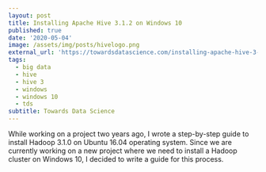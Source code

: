 ```yaml
---
layout: post
title: Installing Apache Hive 3.1.2 on Windows 10
published: true
date: '2020-05-04'
image: /assets/img/posts/hivelogo.png
external_url: 'https://towardsdatascience.com/installing-apache-hive-3-1-2-on-windows-10-70669ce79c79'
tags:
  - big data
  - hive
  - hive 3
  - windows
  - windows 10
  - tds
subtitle: Towards Data Science
---
```

While working on a project two years ago, I wrote a step-by-step guide to install Hadoop 3.1.0 on Ubuntu 16.04 operating system. Since we are currently working on a new project where we need to install a Hadoop cluster on Windows 10, I decided to write a guide for this process.
